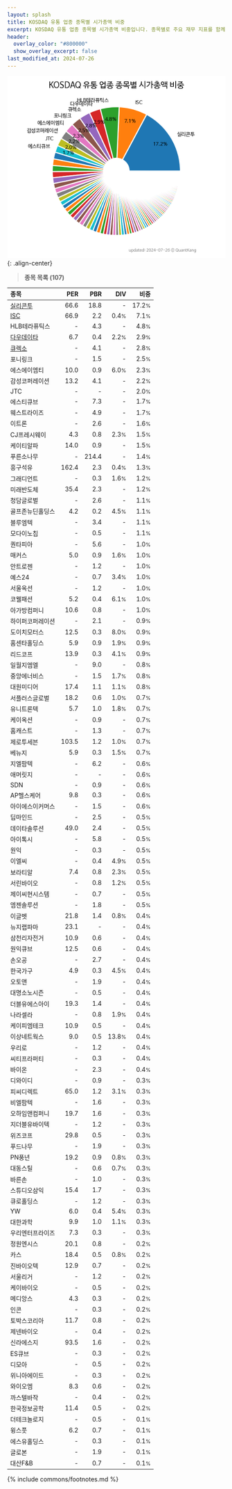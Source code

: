 ```yaml
---
layout: splash
title: KOSDAQ 유통 업종 종목별 시가총액 비중
excerpt: KOSDAQ 유통 업종 종목별 시가총액 비중입니다. 종목별로 주요 재무 지표를 함께 표시합니다.
header:
  overlay_color: "#800000"
  show_overlay_excerpt: false
last_modified_at: 2024-07-26
---
```



![KOSDAQ 유통 업종 종목별 시가총액 비중](/stats/sector/images/kosdaq_업종_유통_종목.png){: .align-center}


> **종목 목록 (107)**<a id="list"></a>

| **종목** | **PER** | **PBR** | **DIV** | **비중** |
| :------- | ------: | ------: | ------: | -------: |
| [실리콘투](/257720/) | 66.6 | 18.8 | - | 17.2<small>%</small> |
| [ISC](/095340/) | 66.9 | 2.2 | 0.4<small>%</small> | 7.1<small>%</small> |
| HLB테라퓨틱스 | - | 4.3 | - | 4.8<small>%</small> |
| [다우데이타](/032190/) | 6.7 | 0.4 | 2.2<small>%</small> | 2.9<small>%</small> |
| [큐렉소](/060280/) | - | 4.1 | - | 2.8<small>%</small> |
| 포니링크 | - | 1.5 | - | 2.5<small>%</small> |
| 에스에이엠티 | 10.0 | 0.9 | 6.0<small>%</small> | 2.3<small>%</small> |
| 감성코퍼레이션 | 13.2 | 4.1 | - | 2.2<small>%</small> |
| JTC | - | - | - | 2.0<small>%</small> |
| 에스티큐브 | - | 7.3 | - | 1.7<small>%</small> |
| 웨스트라이즈 | - | 4.9 | - | 1.7<small>%</small> |
| 이트론 | - | 2.6 | - | 1.6<small>%</small> |
| CJ프레시웨이 | 4.3 | 0.8 | 2.3<small>%</small> | 1.5<small>%</small> |
| 케이티알파 | 14.0 | 0.9 | - | 1.5<small>%</small> |
| 푸른소나무 | - | 214.4 | - | 1.4<small>%</small> |
| 흥구석유 | 162.4 | 2.3 | 0.4<small>%</small> | 1.3<small>%</small> |
| 그래디언트 | - | 0.3 | 1.6<small>%</small> | 1.2<small>%</small> |
| 미래반도체 | 35.4 | 2.3 | - | 1.2<small>%</small> |
| 청담글로벌 | - | 2.6 | - | 1.1<small>%</small> |
| 골프존뉴딘홀딩스 | 4.2 | 0.2 | 4.5<small>%</small> | 1.1<small>%</small> |
| 블루엠텍 | - | 3.4 | - | 1.1<small>%</small> |
| 모다이노칩 | - | 0.5 | - | 1.1<small>%</small> |
| 퀀타피아 | - | 5.6 | - | 1.0<small>%</small> |
| 매커스 | 5.0 | 0.9 | 1.6<small>%</small> | 1.0<small>%</small> |
| 안트로젠 | - | 1.2 | - | 1.0<small>%</small> |
| 예스24 | - | 0.7 | 3.4<small>%</small> | 1.0<small>%</small> |
| 서울옥션 | - | 1.2 | - | 1.0<small>%</small> |
| 코웰패션 | 5.2 | 0.4 | 6.1<small>%</small> | 1.0<small>%</small> |
| 아가방컴퍼니 | 10.6 | 0.8 | - | 1.0<small>%</small> |
| 하이퍼코퍼레이션 | - | 2.1 | - | 0.9<small>%</small> |
| 도이치모터스 | 12.5 | 0.3 | 8.0<small>%</small> | 0.9<small>%</small> |
| 홈센타홀딩스 | 5.9 | 0.9 | 1.9<small>%</small> | 0.9<small>%</small> |
| 리드코프 | 13.9 | 0.3 | 4.1<small>%</small> | 0.9<small>%</small> |
| 일월지엠엘 | - | 9.0 | - | 0.8<small>%</small> |
| 중앙에너비스 | - | 1.5 | 1.7<small>%</small> | 0.8<small>%</small> |
| 대원미디어 | 17.4 | 1.1 | 1.1<small>%</small> | 0.8<small>%</small> |
| 서플러스글로벌 | 18.2 | 0.6 | 1.0<small>%</small> | 0.7<small>%</small> |
| 유니트론텍 | 5.7 | 1.0 | 1.8<small>%</small> | 0.7<small>%</small> |
| 케이옥션 | - | 0.9 | - | 0.7<small>%</small> |
| 홈캐스트 | - | 1.3 | - | 0.7<small>%</small> |
| 제로투세븐 | 103.5 | 1.2 | 1.0<small>%</small> | 0.7<small>%</small> |
| 베뉴지 | 5.9 | 0.3 | 1.5<small>%</small> | 0.7<small>%</small> |
| 지엘팜텍 | - | 6.2 | - | 0.6<small>%</small> |
| 애머릿지 | - | - | - | 0.6<small>%</small> |
| SDN | - | 0.9 | - | 0.6<small>%</small> |
| AP헬스케어 | 9.8 | 0.3 | - | 0.6<small>%</small> |
| 아이에스이커머스 | - | 1.5 | - | 0.6<small>%</small> |
| 딥마인드 | - | 2.5 | - | 0.5<small>%</small> |
| 데이타솔루션 | 49.0 | 2.4 | - | 0.5<small>%</small> |
| 아이톡시 | - | 5.8 | - | 0.5<small>%</small> |
| 원익 | - | 0.3 | - | 0.5<small>%</small> |
| 이엘씨 | - | 0.4 | 4.9<small>%</small> | 0.5<small>%</small> |
| 보라티알 | 7.4 | 0.8 | 2.3<small>%</small> | 0.5<small>%</small> |
| 서린바이오 | - | 0.8 | 1.2<small>%</small> | 0.5<small>%</small> |
| 제이씨현시스템 | - | 0.7 | - | 0.5<small>%</small> |
| 엠젠솔루션 | - | 1.8 | - | 0.5<small>%</small> |
| 이글벳 | 21.8 | 1.4 | 0.8<small>%</small> | 0.4<small>%</small> |
| 뉴지랩파마 | 23.1 | - | - | 0.4<small>%</small> |
| 삼천리자전거 | 10.9 | 0.6 | - | 0.4<small>%</small> |
| 원익큐브 | 12.5 | 0.6 | - | 0.4<small>%</small> |
| 손오공 | - | 2.7 | - | 0.4<small>%</small> |
| 한국가구 | 4.9 | 0.3 | 4.5<small>%</small> | 0.4<small>%</small> |
| 오토앤 | - | 1.9 | - | 0.4<small>%</small> |
| 대명소노시즌 | - | 0.5 | - | 0.4<small>%</small> |
| 더블유에스아이 | 19.3 | 1.4 | - | 0.4<small>%</small> |
| 나라셀라 | - | 0.8 | 1.9<small>%</small> | 0.4<small>%</small> |
| 케이피엠테크 | 10.9 | 0.5 | - | 0.4<small>%</small> |
| 이상네트웍스 | 9.0 | 0.5 | 13.8<small>%</small> | 0.4<small>%</small> |
| 우리로 | - | 1.2 | - | 0.4<small>%</small> |
| 씨티프라퍼티 | - | 0.3 | - | 0.4<small>%</small> |
| 바이온 | - | 2.3 | - | 0.4<small>%</small> |
| 디와이디 | - | 0.9 | - | 0.3<small>%</small> |
| 피씨디렉트 | 65.0 | 1.2 | 3.1<small>%</small> | 0.3<small>%</small> |
| 비엘팜텍 | - | 1.6 | - | 0.3<small>%</small> |
| 오하임앤컴퍼니 | 19.7 | 1.6 | - | 0.3<small>%</small> |
| 지더블유바이텍 | - | 1.2 | - | 0.3<small>%</small> |
| 위즈코프 | 29.8 | 0.5 | - | 0.3<small>%</small> |
| 푸드나무 | - | 1.9 | - | 0.3<small>%</small> |
| PN풍년 | 19.2 | 0.9 | 0.8<small>%</small> | 0.3<small>%</small> |
| 대동스틸 | - | 0.6 | 0.7<small>%</small> | 0.3<small>%</small> |
| 바른손 | - | 1.0 | - | 0.3<small>%</small> |
| 스튜디오삼익 | 15.4 | 1.7 | - | 0.3<small>%</small> |
| 큐로홀딩스 | - | 1.2 | - | 0.3<small>%</small> |
| YW | 6.0 | 0.4 | 5.4<small>%</small> | 0.3<small>%</small> |
| 대한과학 | 9.9 | 1.0 | 1.1<small>%</small> | 0.3<small>%</small> |
| 우리엔터프라이즈 | 7.3 | 0.3 | - | 0.3<small>%</small> |
| 정원엔시스 | 20.1 | 0.8 | - | 0.2<small>%</small> |
| 카스 | 18.4 | 0.5 | 0.8<small>%</small> | 0.2<small>%</small> |
| 진바이오텍 | 12.9 | 0.7 | - | 0.2<small>%</small> |
| 서울리거 | - | 1.2 | - | 0.2<small>%</small> |
| 케이바이오 | - | 0.5 | - | 0.2<small>%</small> |
| 메디앙스 | 4.3 | 0.3 | - | 0.2<small>%</small> |
| 인콘 | - | 0.3 | - | 0.2<small>%</small> |
| 토박스코리아 | 11.7 | 0.8 | - | 0.2<small>%</small> |
| 제넨바이오 | - | 0.4 | - | 0.2<small>%</small> |
| 신라에스지 | 93.5 | 1.6 | - | 0.2<small>%</small> |
| ES큐브 | - | 0.3 | - | 0.2<small>%</small> |
| 디모아 | - | 0.5 | - | 0.2<small>%</small> |
| 위니아에이드 | - | 0.3 | - | 0.2<small>%</small> |
| 와이오엠 | 8.3 | 0.6 | - | 0.2<small>%</small> |
| 까스텔바작 | - | 0.4 | - | 0.2<small>%</small> |
| 한국정보공학 | 11.4 | 0.5 | - | 0.2<small>%</small> |
| 더테크놀로지 | - | 0.5 | - | 0.1<small>%</small> |
| 윙스풋 | 6.2 | 0.7 | - | 0.1<small>%</small> |
| 에스유홀딩스 | - | 0.3 | - | 0.1<small>%</small> |
| 글로본 | - | 1.9 | - | 0.1<small>%</small> |
| 대산F&B | - | 0.7 | - | 0.1<small>%</small> |

{% include commons/footnotes.md %}